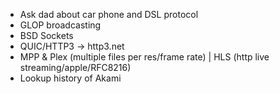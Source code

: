 - Ask dad about car phone and DSL protocol
- GLOP broadcasting
- BSD Sockets
- QUIC/HTTP3 -> http3.net
- MPP & Plex (multiple files per res/frame rate) | HLS (http live streaming/apple/RFC8216)
- Lookup history of Akami